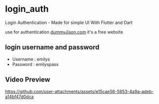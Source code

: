 # login_auth

Login Authentication - Made for simple UI With Flutter and Dart

use for authentication [dummyJison.com](https://dummyjson.com/docs/auth) it's a free website


## login username and password
- Username : emilys
- Password : emilyspass

## Video Preview


https://github.com/user-attachments/assets/e15cae56-5853-4a9a-adeb-a14bf47d0dca



